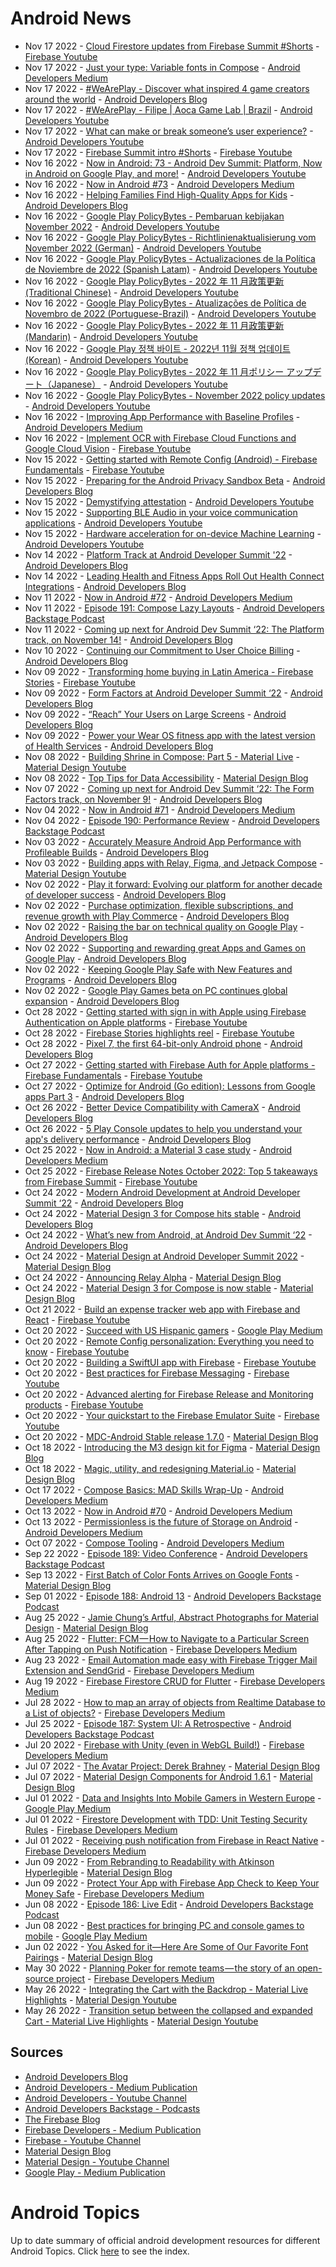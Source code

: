 # Android News

<!-- NEWS:START -->
- Nov 17 2022 - [Cloud Firestore updates from Firebase Summit #Shorts](https://www.youtube.com/watch?v=ffoa3AOYQGw) - [Firebase Youtube](https://www.youtube.com/user/Firebase)
- Nov 17 2022 - [Just your type: Variable fonts in Compose](https://medium.com/androiddevelopers/just-your-type-variable-fonts-in-compose-5bf63b357994?source=rss----95b274b437c2---4) - [Android Developers Medium](https://medium.com/androiddevelopers)
- Nov 17 2022 - [#WeArePlay - Discover what inspired 4 game creators around the world](http://android-developers.googleblog.com/2022/11/weareplay-discover-what-inspired-4-game-creators-around-the-world.html) - [Android Developers Blog](https://android-developers.googleblog.com/)
- Nov 17 2022 - [#WeArePlay - Filipe | Aoca Game Lab | Brazil](https://www.youtube.com/watch?v=jUU62x5Czcw) - [Android Developers Youtube](https://www.youtube.com/c/AndroidDevelopers)
- Nov 17 2022 - [What can make or break someone’s user experience?](https://www.youtube.com/watch?v=XFgRy3kNXsM) - [Android Developers Youtube](https://www.youtube.com/c/AndroidDevelopers)
- Nov 17 2022 - [Firebase Summit intro #Shorts](https://www.youtube.com/watch?v=W4cGf1ppnLM) - [Firebase Youtube](https://www.youtube.com/user/Firebase)
- Nov 16 2022 - [Now in Android: 73 - Android Dev Summit: Platform, Now in Android on Google Play, and more!](https://www.youtube.com/watch?v=kMmkG5MUREY) - [Android Developers Youtube](https://www.youtube.com/c/AndroidDevelopers)
- Nov 16 2022 - [Now in Android #73](https://medium.com/androiddevelopers/now-in-android-73-f0effa197dfb?source=rss----95b274b437c2---4) - [Android Developers Medium](https://medium.com/androiddevelopers)
- Nov 16 2022 - [Helping Families Find High-Quality Apps for Kids](http://android-developers.googleblog.com/2022/11/helping-kids-and-families-find-high-quality-apps-for-kids.html) - [Android Developers Blog](https://android-developers.googleblog.com/)
- Nov 16 2022 - [Google Play PolicyBytes - Pembaruan kebijakan November 2022](https://www.youtube.com/watch?v=MNLKuGj34Ho) - [Android Developers Youtube](https://www.youtube.com/c/AndroidDevelopers)
- Nov 16 2022 - [Google Play PolicyBytes - Richtlinienaktualisierung vom November 2022 (German)](https://www.youtube.com/watch?v=JeifFWvkBTQ) - [Android Developers Youtube](https://www.youtube.com/c/AndroidDevelopers)
- Nov 16 2022 - [Google Play PolicyBytes - Actualizaciones de la Política de Noviembre de 2022 (Spanish Latam)](https://www.youtube.com/watch?v=8rskzBTNpa8) - [Android Developers Youtube](https://www.youtube.com/c/AndroidDevelopers)
- Nov 16 2022 - [Google Play PolicyBytes - 2022 年 11 月政策更新 (Traditional Chinese)](https://www.youtube.com/watch?v=OFdS8yClrKQ) - [Android Developers Youtube](https://www.youtube.com/c/AndroidDevelopers)
- Nov 16 2022 - [Google Play PolicyBytes - Atualizações de Política de Novembro de 2022 (Portuguese-Brazil)](https://www.youtube.com/watch?v=SUtoGP0to9o) - [Android Developers Youtube](https://www.youtube.com/c/AndroidDevelopers)
- Nov 16 2022 - [Google Play PolicyBytes - 2022 年 11 月政策更新 (Mandarin)](https://www.youtube.com/watch?v=URgieyG6CZk) - [Android Developers Youtube](https://www.youtube.com/c/AndroidDevelopers)
- Nov 16 2022 - [Google Play 정책 바이트 - 2022년 11월 정책 업데이트 (Korean)](https://www.youtube.com/watch?v=rNPXPq5iLlc) - [Android Developers Youtube](https://www.youtube.com/c/AndroidDevelopers)
- Nov 16 2022 - [Google Play PolicyBytes - 2022 年 11 月ポリシー アップデート（Japanese）](https://www.youtube.com/watch?v=U-ff3LhlCn0) - [Android Developers Youtube](https://www.youtube.com/c/AndroidDevelopers)
- Nov 16 2022 - [Google Play PolicyBytes - November 2022 policy updates](https://www.youtube.com/watch?v=PGU1xTUXcGE) - [Android Developers Youtube](https://www.youtube.com/c/AndroidDevelopers)
- Nov 16 2022 - [Improving App Performance with Baseline Profiles](https://medium.com/androiddevelopers/improving-app-performance-with-baseline-profiles-aefb909a6184?source=rss----95b274b437c2---4) - [Android Developers Medium](https://medium.com/androiddevelopers)
- Nov 16 2022 - [Implement OCR with Firebase Cloud Functions and Google Cloud Vision](https://www.youtube.com/watch?v=bTEU10c3gds) - [Firebase Youtube](https://www.youtube.com/user/Firebase)
- Nov 15 2022 - [Getting started with Remote Config (Android) - Firebase Fundamentals](https://www.youtube.com/watch?v=pcnnbjAAIkI) - [Firebase Youtube](https://www.youtube.com/user/Firebase)
- Nov 15 2022 - [Preparing for the Android Privacy Sandbox Beta](http://android-developers.googleblog.com/2022/11/preparing-for-android-privacy-sandbox-beta.html) - [Android Developers Blog](https://android-developers.googleblog.com/)
- Nov 15 2022 - [Demystifying attestation](https://www.youtube.com/watch?v=Bc4ZLmTp4m0) - [Android Developers Youtube](https://www.youtube.com/c/AndroidDevelopers)
- Nov 15 2022 - [Supporting BLE Audio in your voice communication applications](https://www.youtube.com/watch?v=cXl9fUyW6FM) - [Android Developers Youtube](https://www.youtube.com/c/AndroidDevelopers)
- Nov 15 2022 - [Hardware acceleration for on-device Machine Learning](https://www.youtube.com/watch?v=iSt3fT1YsKE) - [Android Developers Youtube](https://www.youtube.com/c/AndroidDevelopers)
- Nov 14 2022 - [Platform Track at Android Developer Summit '22](http://android-developers.googleblog.com/2022/11/platform-track-at-android-developer-summit-22.html) - [Android Developers Blog](https://android-developers.googleblog.com/)
- Nov 14 2022 - [Leading Health and Fitness Apps Roll Out Health Connect Integrations](http://android-developers.googleblog.com/2022/11/leading-health-and-fitness-apps-roll-out-health-connect-integrations.html) - [Android Developers Blog](https://android-developers.googleblog.com/)
- Nov 11 2022 - [Now in Android #72](https://medium.com/androiddevelopers/now-in-android-72-1dba1cd404a?source=rss----95b274b437c2---4) - [Android Developers Medium](https://medium.com/androiddevelopers)
- Nov 11 2022 - [Episode 191: Compose Lazy Layouts](http://adbackstage.libsyn.com/episode-191-compose-lazy-layouts) - [Android Developers Backstage Podcast](https://adbackstage.libsyn.com/)
- Nov 11 2022 - [Coming up next for Android Dev Summit ‘22: The Platform track, on November 14!](http://android-developers.googleblog.com/2022/11/coming-up-next-for-android-dev-summit.html) - [Android Developers Blog](https://android-developers.googleblog.com/)
- Nov 10 2022 - [Continuing our Commitment to User Choice Billing](http://android-developers.googleblog.com/2022/11/continuing-our-commitment-to-user-choice-billing.html) - [Android Developers Blog](https://android-developers.googleblog.com/)
- Nov 09 2022 - [Transforming home buying in Latin America - Firebase Stories](https://www.youtube.com/watch?v=bwkEXBuoniw) - [Firebase Youtube](https://www.youtube.com/user/Firebase)
- Nov 09 2022 - [Form Factors at Android Developer Summit ‘22](http://android-developers.googleblog.com/2022/10/form-factors-at-ads-22.html) - [Android Developers Blog](https://android-developers.googleblog.com/)
- Nov 09 2022 - [“Reach” Your Users on Large Screens](http://android-developers.googleblog.com/2022/11/reach-your-users-on-large-screens.html) - [Android Developers Blog](https://android-developers.googleblog.com/)
- Nov 09 2022 - [Power your Wear OS fitness app with the latest version of Health Services](http://android-developers.googleblog.com/2022/11/power-your-wear-os-fitness-app-with-health-services-latest-version.html) - [Android Developers Blog](https://android-developers.googleblog.com/)
- Nov 08 2022 - [Building Shrine in Compose: Part 5 - Material Live](https://www.youtube.com/watch?v=zfCgp-r1J1s) - [Material Design Youtube](https://www.youtube.com/c/MaterialDesign)
- Nov 08 2022 - [Top Tips for Data Accessibility](https://material.io/blog/data-visualization-accessibility) - [Material Design Blog](https://material.io/blog)
- Nov 07 2022 - [Coming up next for Android Dev Summit ‘22: The Form Factors track, on November 9!](http://android-developers.googleblog.com/2022/11/android-dev-summit-22-the-form-factors-track-november-9.html) - [Android Developers Blog](https://android-developers.googleblog.com/)
- Nov 04 2022 - [Now in Android #71](https://medium.com/androiddevelopers/now-in-android-71-248cd926bf7c?source=rss----95b274b437c2---4) - [Android Developers Medium](https://medium.com/androiddevelopers)
- Nov 04 2022 - [Episode 190: Performance Review](http://adbackstage.libsyn.com/episode-190-performance-review) - [Android Developers Backstage Podcast](https://adbackstage.libsyn.com/)
- Nov 03 2022 - [Accurately Measure Android App Performance with Profileable Builds](http://android-developers.googleblog.com/2022/10/accurately-measure-android-app-performance-with-profileable-builds.html) - [Android Developers Blog](https://android-developers.googleblog.com/)
- Nov 03 2022 - [Building apps with Relay, Figma, and Jetpack Compose](https://www.youtube.com/watch?v=NOfW1-ijKe4) - [Material Design Youtube](https://www.youtube.com/c/MaterialDesign)
- Nov 02 2022 - [Play it forward: Evolving our platform for another decade of developer success](http://android-developers.googleblog.com/2022/11/play-it-forward.html) - [Android Developers Blog](https://android-developers.googleblog.com/)
- Nov 02 2022 - [Purchase optimization, flexible subscriptions, and revenue growth with Play Commerce](http://android-developers.googleblog.com/2022/11/optimization-flexibility-and-growth-with-play-commerce.html) - [Android Developers Blog](https://android-developers.googleblog.com/)
- Nov 02 2022 - [Raising the bar on technical quality on Google Play](http://android-developers.googleblog.com/2022/10/raising-bar-on-technical-quality-on-google-play.html) - [Android Developers Blog](https://android-developers.googleblog.com/)
- Nov 02 2022 - [Supporting and rewarding great Apps and Games on Google Play](http://android-developers.googleblog.com/2022/11/supporting-and-rewarding-great-apps-and-games-on-google-play.html) - [Android Developers Blog](https://android-developers.googleblog.com/)
- Nov 02 2022 - [Keeping Google Play Safe with New Features and Programs](http://android-developers.googleblog.com/2022/11/keeping-google-play-safe.html) - [Android Developers Blog](https://android-developers.googleblog.com/)
- Nov 02 2022 - [Google Play Games beta on PC continues global expansion](http://android-developers.googleblog.com/2022/10/google-play-games-beta-on-pc-continues-global-expansion.html) - [Android Developers Blog](https://android-developers.googleblog.com/)
- Oct 28 2022 - [Getting started with sign in with Apple using Firebase Authentication on Apple platforms](https://www.youtube.com/watch?v=HyiNbqLOCQ8) - [Firebase Youtube](https://www.youtube.com/user/Firebase)
- Oct 28 2022 - [Firebase Stories highlights reel](https://www.youtube.com/watch?v=ViKHm2OXpGA) - [Firebase Youtube](https://www.youtube.com/user/Firebase)
- Oct 28 2022 - [Pixel 7, the first 64-bit-only Android phone](http://android-developers.googleblog.com/2022/10/64-bit-only-devices.html) - [Android Developers Blog](https://android-developers.googleblog.com/)
- Oct 27 2022 - [Getting started with Firebase Auth for Apple platforms - Firebase Fundamentals](https://www.youtube.com/watch?v=q-9lx7aSWcc) - [Firebase Youtube](https://www.youtube.com/user/Firebase)
- Oct 27 2022 - [Optimize for Android (Go edition): Lessons from Google apps Part 3](http://android-developers.googleblog.com/2022/10/optimize-for-android-go-edition-lessons.html) - [Android Developers Blog](https://android-developers.googleblog.com/)
- Oct 26 2022 - [Better Device Compatibility with CameraX](http://android-developers.googleblog.com/2022/10/better-device-compatibility-with-camerax.html) - [Android Developers Blog](https://android-developers.googleblog.com/)
- Oct 26 2022 - [5 Play Console updates to help you understand your app's delivery performance](http://android-developers.googleblog.com/2022/10/5-play-console-updates-to-help-you-understand-app-delivery-performance.html) - [Android Developers Blog](https://android-developers.googleblog.com/)
- Oct 25 2022 - [Now in Android: a Material 3 case study](https://medium.com/androiddevelopers/now-in-android-a-material-3-case-study-21e44bdfd2bc?source=rss----95b274b437c2---4) - [Android Developers Medium](https://medium.com/androiddevelopers)
- Oct 25 2022 - [Firebase Release Notes October 2022: Top 5 takeaways from Firebase Summit](https://www.youtube.com/watch?v=ss9S3M_emWY) - [Firebase Youtube](https://www.youtube.com/user/Firebase)
- Oct 24 2022 - [Modern Android Development at Android Developer Summit ‘22](http://android-developers.googleblog.com/2022/10/modern-android-development-at-ads-22.html) - [Android Developers Blog](https://android-developers.googleblog.com/)
- Oct 24 2022 - [Material Design 3 for Compose hits stable](http://android-developers.googleblog.com/2022/10/material-design-3-compose-stable.html) - [Android Developers Blog](https://android-developers.googleblog.com/)
- Oct 24 2022 - [What’s new from Android, at Android Dev Summit ‘22](http://android-developers.googleblog.com/2022/10/new-from-android-ads-22.html) - [Android Developers Blog](https://android-developers.googleblog.com/)
- Oct 24 2022 - [Material Design at Android Developer Summit 2022](https://material.io/blog/material-ads-2022) - [Material Design Blog](https://material.io/blog)
- Oct 24 2022 - [Announcing Relay Alpha](https://material.io/blog/relay-in-alpha) - [Material Design Blog](https://material.io/blog)
- Oct 24 2022 - [Material Design 3 for Compose is now stable](https://material.io/blog/material-3-compose-stable) - [Material Design Blog](https://material.io/blog)
- Oct 21 2022 - [Build an expense tracker web app with Firebase and React](https://www.youtube.com/watch?v=q2RZOiUD5E0) - [Firebase Youtube](https://www.youtube.com/user/Firebase)
- Oct 20 2022 - [Succeed with US Hispanic gamers](https://medium.com/googleplaydev/succeed-with-us-hispanic-gamers-e2a970524967?source=rss----1f8baa23933d---4) - [Google Play Medium](https://medium.com/googleplaydev)
- Oct 20 2022 - [Remote Config personalization: Everything you need to know](https://www.youtube.com/watch?v=MJlQurMiLN0) - [Firebase Youtube](https://www.youtube.com/user/Firebase)
- Oct 20 2022 - [Building a SwiftUI app with Firebase](https://www.youtube.com/watch?v=iNtBFip1LD8) - [Firebase Youtube](https://www.youtube.com/user/Firebase)
- Oct 20 2022 - [Best practices for Firebase Messaging](https://www.youtube.com/watch?v=pP044hR6zNQ) - [Firebase Youtube](https://www.youtube.com/user/Firebase)
- Oct 20 2022 - [Advanced alerting for Firebase Release and Monitoring products](https://www.youtube.com/watch?v=FrORBGrZpdM) - [Firebase Youtube](https://www.youtube.com/user/Firebase)
- Oct 20 2022 - [Your quickstart to the Firebase Emulator Suite](https://www.youtube.com/watch?v=pyTUvccfCpc) - [Firebase Youtube](https://www.youtube.com/user/Firebase)
- Oct 20 2022 - [MDC-Android Stable release 1.7.0](https://material.io/blog/android-stable-release-1-7-0) - [Material Design Blog](https://material.io/blog)
- Oct 18 2022 - [Introducing the M3 design kit for Figma](https://material.io/blog/material-3-figma-design-kit) - [Material Design Blog](https://material.io/blog)
- Oct 18 2022 - [Magic, utility, and redesigning Material.io](https://material.io/blog/material-io-redesign) - [Material Design Blog](https://material.io/blog)
- Oct 17 2022 - [Compose Basics: MAD Skills Wrap-Up](https://medium.com/androiddevelopers/compose-basics-mad-skills-wrap-up-1a191fa842b9?source=rss----95b274b437c2---4) - [Android Developers Medium](https://medium.com/androiddevelopers)
- Oct 13 2022 - [Now in Android #70](https://medium.com/androiddevelopers/now-in-android-70-f0889aadde9e?source=rss----95b274b437c2---4) - [Android Developers Medium](https://medium.com/androiddevelopers)
- Oct 13 2022 - [Permissionless is the future of Storage on Android](https://medium.com/androiddevelopers/permissionless-is-the-future-of-storage-on-android-3fbceeb3d70a?source=rss----95b274b437c2---4) - [Android Developers Medium](https://medium.com/androiddevelopers)
- Oct 07 2022 - [Compose Tooling](https://medium.com/androiddevelopers/compose-tooling-42621bd8719b?source=rss----95b274b437c2---4) - [Android Developers Medium](https://medium.com/androiddevelopers)
- Sep 22 2022 - [Episode 189: Video Conference](http://adbackstage.libsyn.com/episode-189-video-conference) - [Android Developers Backstage Podcast](https://adbackstage.libsyn.com/)
- Sep 13 2022 - [First Batch of Color Fonts Arrives on Google Fonts](https://material.io/blog/color-fonts-are-here) - [Material Design Blog](https://material.io/blog)
- Sep 01 2022 - [Episode 188: Android 13](http://adbackstage.libsyn.com/episode-188-android-13) - [Android Developers Backstage Podcast](https://adbackstage.libsyn.com/)
- Aug 25 2022 - [Jamie Chung’s Artful, Abstract Photographs for Material Design](https://material.io/blog/jamie-chung-photography-interview) - [Material Design Blog](https://material.io/blog)
- Aug 25 2022 - [Flutter: FCM — How to Navigate to a Particular Screen After Tapping on Push Notification](https://medium.com/firebase-developers/flutter-fcm-how-to-navigate-to-a-particular-screen-after-tapping-on-push-notification-8cb5d5111ee6?source=rss----8e8b7dc6774d---4) - [Firebase Developers Medium](https://medium.com/firebase-developers)
- Aug 23 2022 - [Email Automation made easy with Firebase Trigger Mail Extension and SendGrid](https://medium.com/firebase-developers/email-automation-made-easy-with-firebase-trigger-mail-extension-and-sendgrid-d91288b3c19d?source=rss----8e8b7dc6774d---4) - [Firebase Developers Medium](https://medium.com/firebase-developers)
- Aug 19 2022 - [Firebase Firestore CRUD for Flutter](https://medium.com/firebase-developers/firebase-firestore-crud-realtime-database-b476ca5f857c?source=rss----8e8b7dc6774d---4) - [Firebase Developers Medium](https://medium.com/firebase-developers)
- Jul 28 2022 - [How to map an array of objects from Realtime Database to a List of objects?](https://medium.com/firebase-developers/how-to-map-an-array-of-objects-from-realtime-database-to-a-list-of-objects-53f27b33c8f3?source=rss----8e8b7dc6774d---4) - [Firebase Developers Medium](https://medium.com/firebase-developers)
- Jul 25 2022 - [Episode 187: System UI: A Retrospective](http://adbackstage.libsyn.com/episode-187-system-ui-a-retrospective) - [Android Developers Backstage Podcast](https://adbackstage.libsyn.com/)
- Jul 20 2022 - [Firebase with Unity (even in WebGL Build!)](https://medium.com/firebase-developers/firebase-with-unity-even-in-webgl-build-8891e6f9b33c?source=rss----8e8b7dc6774d---4) - [Firebase Developers Medium](https://medium.com/firebase-developers)
- Jul 07 2022 - [The Avatar Project: Derek Brahney](https://material.io/blog/derek-brahney-interview) - [Material Design Blog](https://material.io/blog)
- Jul 07 2022 - [Material Design Components for Android 1.6.1](https://material.io/blog/android-stable-release-1-6-1) - [Material Design Blog](https://material.io/blog)
- Jul 01 2022 - [Data and Insights Into Mobile Gamers in Western Europe](https://medium.com/googleplaydev/data-and-insights-into-mobile-gamers-in-western-europe-e9e7099dc8b6?source=rss----1f8baa23933d---4) - [Google Play Medium](https://medium.com/googleplaydev)
- Jul 01 2022 - [Firestore Development with TDD: Unit Testing Security Rules](https://medium.com/firebase-developers/develop-your-firestore-with-tdd-unit-testing-security-rules-afefb0d772c4?source=rss----8e8b7dc6774d---4) - [Firebase Developers Medium](https://medium.com/firebase-developers)
- Jul 01 2022 - [Receiving push notification from Firebase in React Native](https://medium.com/firebase-developers/receiving-push-notification-from-firebase-in-react-native-b774681d700d?source=rss----8e8b7dc6774d---4) - [Firebase Developers Medium](https://medium.com/firebase-developers)
- Jun 09 2022 - [From Rebranding to Readability with Atkinson Hyperlegible](https://material.io/blog/atkinson-hyperlegible-design) - [Material Design Blog](https://material.io/blog)
- Jun 09 2022 - [Protect Your App with Firebase App Check to Keep Your Money Safe](https://medium.com/firebase-developers/protect-your-app-with-firebase-app-check-to-keep-your-money-safe-dc0a615b4b3e?source=rss----8e8b7dc6774d---4) - [Firebase Developers Medium](https://medium.com/firebase-developers)
- Jun 08 2022 - [Episode 186: Live Edit](http://adbackstage.libsyn.com/episode-186-live-edit) - [Android Developers Backstage Podcast](https://adbackstage.libsyn.com/)
- Jun 08 2022 - [Best practices for bringing PC and console games to mobile](https://medium.com/googleplaydev/best-practices-for-bringing-pc-and-console-games-to-mobile-863cedb9fbc6?source=rss----1f8baa23933d---4) - [Google Play Medium](https://medium.com/googleplaydev)
- Jun 02 2022 - [You Asked for it—Here Are Some of Our Favorite Font Pairings](https://material.io/blog/google-fonts-pairing-figma) - [Material Design Blog](https://material.io/blog)
- May 30 2022 - [Planning Poker for remote teams — the story of an open-source project](https://medium.com/firebase-developers/planning-poker-for-remote-teams-the-story-of-an-open-source-project-3ffd3e6e81a5?source=rss----8e8b7dc6774d---4) - [Firebase Developers Medium](https://medium.com/firebase-developers)
- May 26 2022 - [Integrating the Cart with the Backdrop - Material Live Highlights](https://www.youtube.com/watch?v=s3hk_bjsNVE) - [Material Design Youtube](https://www.youtube.com/c/MaterialDesign)
- May 26 2022 - [Transition setup between the collapsed and expanded Cart - Material Live Highlights](https://www.youtube.com/watch?v=Wyn8I4dj-eA) - [Material Design Youtube](https://www.youtube.com/c/MaterialDesign)<!-- NEWS:END -->

## Sources

* [Android Developers Blog](https://android-developers.googleblog.com/)
* [Android Developers - Medium Publication](https://medium.com/androiddevelopers)
* [Android Developers - Youtube Channel](https://www.youtube.com/c/AndroidDevelopers)
* [Android Developers Backstage - Podcasts](https://adbackstage.libsyn.com/)
* [The Firebase Blog](https://firebase.googleblog.com/)
* [Firebase Developers - Medium Publication](https://medium.com/firebase-developers)
* [Firebase - Youtube Channel](https://www.youtube.com/user/Firebase)
* [Material Design Blog](https://material.io/blog)
* [Material Design - Youtube Channel](https://www.youtube.com/c/MaterialDesign)
* [Google Play - Medium Publication](https://medium.com/googleplaydev)

# Android Topics
Up to date summary of official android development resources for different Android Topics. Click [here](https://androidtopicsindex.dipien.com/) to see the index.

